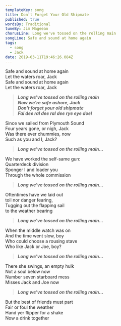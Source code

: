 ```yaml
---
templateKey: song
title: Don't Forget Your Old Shipmate
published: true
wordsBy: Traditional
tuneBy: Jim Mageean
chorusLine: Long we've tossed on the rolling main
songLine: Safe and sound at home again
tags:
  - song
  - Jack
date: 2019-03-11T19:46:26.084Z
---
```

Safe and sound at home again\
Let the waters roar, Jack\
Safe and sound at home again\
Let the waters roar, Jack

> ***Long we've tossed on the rolling main***\
> ***Now we're safe ashore, Jack***\
> ***Don't forget your old shipmate***\
> ***Fal dee ral dee ral dee rye eye doe!***

Since we sailed from Plymouth Sound\
Four years gone, or nigh, Jack\
Was there ever chummies, now\
Such as you and I, Jack?

> ***Long we've tossed on the rolling main...***

We have worked the self-same gun:\
Quarterdeck division\
Sponger I and loader you\
Through the whole commission

> ***Long we've tossed on the rolling main...***

Oftentimes have we laid out\
toil nor danger fearing,\
Tugging out the flapping sail\
to the weather bearing

> ***Long we've tossed on the rolling main...***

When the middle watch was on\
And the time went slow, boy\
Who could choose a rousing stave\
Who like Jack or Joe, boy?

> ***Long we've tossed on the rolling main...***

There she swings, an empty hulk\
Not a soul below now\
Number seven starboard mess\
Misses Jack and Joe now

> ***Long we've tossed on the rolling main...***

But the best of friends must part\
Fair or foul the weather\
Hand yer flipper for a shake\
Now a drink together
